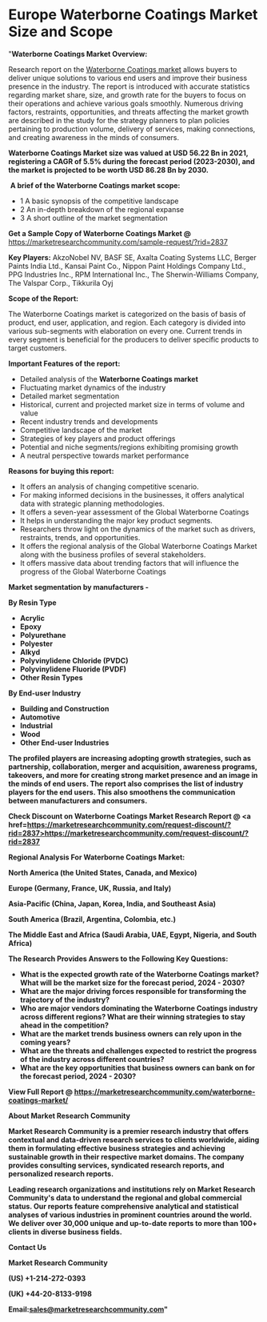 # Europe Waterborne Coatings Market Size and Scope 
"<strong>Waterborne Coatings Market Overview:</strong>

Research report on the <a href=https://marketresearchcommunity.com/waterborne-coatings-market/>Waterborne Coatings market</a> allows buyers to deliver unique solutions to various end users and improve their business presence in the industry. The report is introduced with accurate statistics regarding market share, size, and growth rate for the buyers to focus on their operations and achieve various goals smoothly. Numerous driving factors, restraints, opportunities, and threats affecting the market growth are described in the study for the strategy planners to plan policies pertaining to production volume, delivery of services, making connections, and creating awareness in the minds of consumers.

<strong>Waterborne Coatings Market size was valued at USD 56.22 Bn in 2021, registering a CAGR of 5.5% during the forecast period (2023-2030), and the market is projected to be worth USD 86.28 Bn by 2030.</strong>

 <Strong>A brief of the Waterborne Coatings market scope:</Strong>
<ul>
 <li>1  A basic synopsis of the competitive landscape</li>
 <li>2  An in-depth breakdown of the regional expanse</li>
 <li>3  A short outline of the market segmentation</li>
</ul>
<strong>Get a Sample Copy of Waterborne Coatings Market @ </b></strong><a href=https://marketresearchcommunity.com/sample-request/?rid=2837><u>https://marketresearchcommunity.com/sample-request/?rid=2837</u></a>

<strong>Key Players:</strong> 
AkzoNobel NV, BASF SE, Axalta Coating Systems LLC, Berger Paints India Ltd., Kansai Paint Co., Nippon Paint Holdings Company Ltd., PPG Industries Inc., RPM International Inc., The Sherwin-Williams Company, The Valspar Corp., Tikkurila Oyj

<strong>Scope of the Report:</strong>

The Waterborne Coatings market is categorized on the basis of basis of product, end user, application, and region. Each category is divided into various sub-segments with elaboration on every one. Current trends in every segment is beneficial for the producers to deliver specific products to target customers.

<strong><b>Important Features of the report:</b></strong>
<ul>
  <li>Detailed analysis of the <strong><b>Waterborne Coatings </b></strong><strong><b>market</b></strong></li>
  <li>Fluctuating market dynamics of the industry</li>
  <li>Detailed market segmentation</li>
  <li>Historical, current and projected market size in terms of volume and value</li>
  <li>Recent industry trends and developments</li>
  <li>Competitive landscape of the market</li>
  <li>Strategies of key players and product offerings</li>
  <li>Potential and niche segments/regions exhibiting promising growth</li>
  <li>A neutral perspective towards market performance</li>
</ul>
<strong><b>Reasons for buying this report:</b></strong>
<ul>
  <li>It offers an analysis of changing competitive scenario.</li>
  <li>For making informed decisions in the businesses, it offers analytical data with strategic planning methodologies.</li>
  <li>It offers a seven-year assessment of the Global Waterborne Coatings</li>
  <li>It helps in understanding the major key product segments.</li>
  <li>Researchers throw light on the dynamics of the market such as drivers, restraints, trends, and opportunities.</li>
  <li>It offers the regional analysis of the Global Waterborne Coatings Market along with the business profiles of several stakeholders.</li>
  <li>It offers massive data about trending factors that will influence the progress of the Global Waterborne Coatings</li>
</ul>

<strong>Market segmentation by manufacturers -</strong>


<strong><strong>By Resin Type</strong></h4>
<ul>
 	<li>Acrylic</li>
 	<li>Epoxy</li>
 	<li>Polyurethane</li>
 	<li>Polyester</li>
 	<li>Alkyd</li>
 	<li>Polyvinylidene Chloride (PVDC)</li>
 	<li>Polyvinylidene Fluoride (PVDF)</li>
 	<li>Other Resin Types</li>
</ul>
<strong><strong>By End-user Industry</strong></h4>
<ul>
 	<li>Building and Construction</li>
 	<li>Automotive</li>
 	<li>Industrial</li>
 	<li>Wood</li>
 	<li>Other End-user Industries</li>
</ul>

The profiled players are increasing adopting growth strategies, such as partnership, collaboration, merger and acquisition, awareness programs, takeovers, and more for creating strong market presence and an image in the minds of end users. The report also comprises the list of industry players for the end users. This also smoothens the communication between manufacturers and consumers.

<strong><b>Check Discount on Waterborne Coatings Market Research Report @ </b></strong><a href=https://marketresearchcommunity.com/request-discount/?rid=2837><u>https://marketresearchcommunity.com/request-discount/?rid=2837</u></a>

<strong>Regional Analysis For Waterborne Coatings Market:</strong>

<strong>North America</strong> (the United States, Canada, and Mexico)

<strong>Europe</strong> (Germany, France, UK, Russia, and Italy)

<strong>Asia-Pacific</strong> (China, Japan, Korea, India, and Southeast Asia)

<strong>South America</strong> (Brazil, Argentina, Colombia, etc.)

<strong>The Middle East and Africa</strong> (Saudi Arabia, UAE, Egypt, Nigeria, and South Africa)

<strong>The Research Provides Answers to the Following Key Questions:</strong>
<ul>
 	<li>What is the expected growth rate of the Waterborne Coatings market? What will be the market size for the forecast period, 2024 - 2030?</li>
 	<li>What are the major driving forces responsible for transforming the trajectory of the industry?</li>
 	<li>Who are major vendors dominating the Waterborne Coatings industry across different regions? What are their winning strategies to stay ahead in the competition?</li>
 	<li>What are the market trends business owners can rely upon in the coming years?</li>
 	<li>What are the threats and challenges expected to restrict the progress of the industry across different countries?</li>
 	<li>What are the key opportunities that business owners can bank on for the forecast period, 2024 - 2030?</li>
</ul>

<strong>View Full Report @</strong> <a href=https://marketresearchcommunity.com/waterborne-coatings-market/>https://marketresearchcommunity.com/waterborne-coatings-market/</a>

<strong>About Market Research Community</strong>

Market Research Community is a premier research industry that offers contextual and data-driven research services to clients worldwide, aiding them in formulating effective business strategies and achieving sustainable growth in their respective market domains. The company provides consulting services, syndicated research reports, and personalized research reports.

Leading research organizations and institutions rely on Market Research Community's data to understand the regional and global commercial status. Our reports feature comprehensive analytical and statistical analyses of various industries in prominent countries around the world. We deliver over 30,000 unique and up-to-date reports to more than 100+ clients in diverse business fields.

<strong>Contact Us</strong>

<strong>Market Research Community</strong>

(US) +1-214-272-0393

(UK) +44-20-8133-9198

<strong>Email:</strong>sales@marketresearchcommunity.com"
